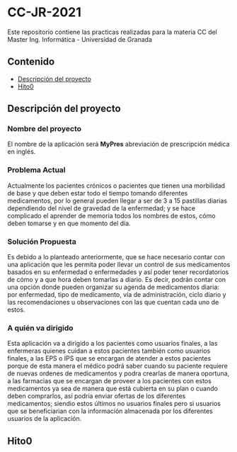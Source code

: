 # CC-JR-2021

Este repositorio contiene las practicas realizadas para la materia CC del Master Ing. Informática - Universidad de Granada

## Contenido
* [Descripción del proyecto](#descripcion)
* [Hito0](#hito0)

<a name="descripcion"></a>
## Descripción del proyecto

### Nombre del proyecto
El nombre de la aplicación será **MyPres** abreviación de prescripción médica en inglés.

### Problema Actual
Actualmente los pacientes crónicos o pacientes que tienen una morbilidad de base y que deben estar todo el tiempo tomando diferentes medicamentos, por lo general pueden llegar a ser de 3 a 15 pastillas diarias dependiendo del nivel de gravedad de la enfermedad; y se hace complicado el aprender de memoria todos los nombres de estos, cómo deben tomarse y en que momento del día.

### Solución Propuesta
Es debido a lo planteado anteriormente, que se hace necesario contar con una aplicación que les permita poder llevar un control de sus medicamentos basados en su enfermedad o enfermedades y así poder tener recordatorios de cómo y a que hora deben tomarlas a diario.
Es decir, podrán contar con una opción donde pueden organizar su agenda de medicamentos diaria: por  enfermedad, tipo de medicamento, vía de administración, ciclo diario y las recomendaciones u observaciones con las que cuentan cada uno de estos.

### A quién va dirigido
Esta aplicación va a dirigido a los pacientes como usuarios finales, a las enfermeras quienes cuidan a estos pacientes también como usuarios finales, a las EPS o IPS que se encargan de atender a estos pacientes porque de esta manera el médico podrá saber cuando su paciente requiere de nuevas ordenes de medicamentos y podra crearlas de manera oportuna, a las farmacias que se encargan de proveer a los pacientes con estos medicamentos ya sea de manera que está cubierta en su plan o cuando deben comprarlos, así podría enviar ofertas de los diferentes medicamentos; siendio estos últimos no usuarios finales pero si usuarios que se beneficiarian con la información almacenada por los diferentes usuarios de la aplicación.


<a name="hito0"></a>
## Hito0
<!-- Para validar el paso a paso de la creación y configuración, [dar clic acá]()
